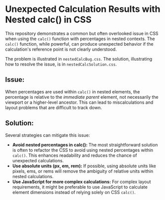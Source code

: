 # Unexpected Calculation Results with Nested calc() in CSS

This repository demonstrates a common but often overlooked issue in CSS when using the `calc()` function with percentages in nested contexts. The `calc()` function, while powerful, can produce unexpected behavior if the calculation's reference point is not clearly understood.

The problem is illustrated in `nestedCalcBug.css`. The solution, illustrating how to resolve the issue, is in `nestedCalcSolution.css`.

## Issue:

When percentages are used within `calc()` in nested elements, the percentage is relative to the *immediate parent* element, not necessarily the viewport or a higher-level ancestor.  This can lead to miscalculations and layout problems that are difficult to track down.

## Solution:

Several strategies can mitigate this issue:

* **Avoid nested percentages in calc():** The most straightforward solution is often to refactor the CSS to avoid using nested percentages within `calc()`.  This enhances readability and reduces the chance of unexpected calculations.
* **Use absolute units (px, em, rem):** If possible, using absolute units like pixels, ems, or rems will remove the ambiguity of relative units within nested calculations.
* **Use JavaScript for more complex calculations:**  For complex layout requirements, it might be preferable to use JavaScript to calculate element dimensions instead of relying solely on CSS `calc()`.